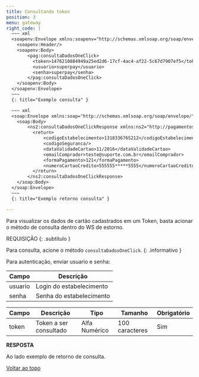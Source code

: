 ```yaml
---
title: Consultando token
position: 3
menu: gateway
right_code: |
  ~~~ xml
  <soapenv:Envelope xmlns:soapenv="http://schemas.xmlsoap.org/soap/envelope/" xmlns:pag="http://pagamentos.webservices.superpay.ernet.com.br/">
    <soapenv:Header/>
    <soapenv:Body>
        <pag:consultaDadosOneClick>
          <token>1476210884949a25ed2d6-17cf-4ac4-af22-5c67d7907ef5</token>
          <usuario>superpay</usuario>
          <senha>superpay</senha>
        </pag:consultaDadosOneClick>
    </soapenv:Body>
  </soapenv:Envelope>
  ~~~
  {: title="Exemplo consulta" }

  ~~~ xml
  <soap:Envelope xmlns:soap="http://schemas.xmlsoap.org/soap/envelope/">
    <soap:Body>
        <ns2:consultaDadosOneClickResponse xmlns:ns2="http://pagamentos.webservices.superpay.ernet.com.br/">
          <return>
              <codigoEstabelecimento>1318336765212</codigoEstabelecimento>
              <codigoSeguranca/>
              <dataValidadeCartao>11/2016</dataValidadeCartao>
              <emailComprador>teste@suporte.com.br</emailComprador>
              <formaPagamento>121</formaPagamento>
              <numeroCartaoCredito>555555*****5555</numeroCartaoCredito>
          </return>
        </ns2:consultaDadosOneClickResponse>
    </soap:Body>
  </soap:Envelope>
  ~~~
  {: title="Exemplo retorno consulta" }

---
```


Para visualizar os dados de cartão cadastrados em um Token, basta acionar o método de consulta dentro do WS de estorno.


REQUISIÇÃO
{: .subtitulo }

<i class="fa fa-info-circle" aria-hidden="true"></i> Para consulta, acione o método `consultaDadosOneClick`.
{: .informativo }

Para autenticação, enviar usuario e senha:

| Campo   | Descrição                |
|---------|--------------------------|
| usuario | Login do estabelecimento |
| senha   | Senha do estabelecimento |

| Campo | Descrição              | Tipo          | Tamanho        | Obrigatório |
|-------|------------------------|---------------|----------------|-------------|
| token | Token a ser consultado | Alfa Numérico | 100 caracteres | Sim         |

**RESPOSTA**

Ao lado exemplo de retorno de consulta.


<div class="voltar-ao-topo"><a href="#"><i class="fa fa-arrow-up" aria-hidden="true"></i>Voltar ao topo</a></div>